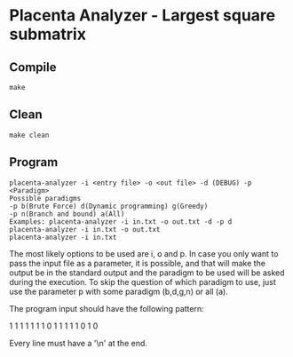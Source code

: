 # Placenta Analyzer - Largest square submatrix

## Compile

    make

## Clean

    make clean

## Program

	placenta-analyzer -i <entry file> -o <out file> -d (DEBUG) -p <Paradigm>
	Possible paradigms
	-p b(Brute Force) d(Dynamic programming) g(Greedy)
	-p n(Branch and bound) a(All)
	Examples: placenta-analyzer -i in.txt -o out.txt -d -p d
	placenta-analyzer -i in.txt -o out.txt
	placenta-analyzer -i in.txt

The most likely options to be used are i, o and p.
In case you only want to pass the input file as a parameter, it is possible, and that will make the output be in the standard output and the paradigm to be used will be asked during the execution.
To skip the question of which paradigm to use, just use the parameter p with some paradigm (b,d,g,n) or all (a).


The program input should have the following pattern:

1 1 1 1
1 1 1 0
1 1 1 1
1 0 1 0

Every line must have a '\n' at the end.
